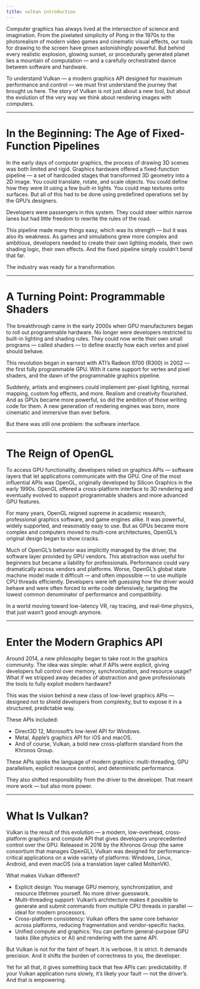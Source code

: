 ```yaml
---
title: vulkan introduction
---
```


Computer graphics has always lived at the intersection of science and imagination. From the pixelated simplicity of Pong in the 1970s to the photorealism of modern video games and cinematic visual effects, our tools for drawing to the screen have grown astonishingly powerful. But behind every realistic explosion, glowing sunset, or procedurally generated planet lies a mountain of computation — and a carefully orchestrated dance between software and hardware.

To understand Vulkan — a modern graphics API designed for maximum performance and control — we must first understand the journey that brought us here. The story of Vulkan is not just about a new tool, but about the evolution of the very way we think about rendering images with computers.

---

# In the Beginning: The Age of Fixed-Function Pipelines

In the early days of computer graphics, the process of drawing 3D scenes was both limited and rigid. Graphics hardware offered a fixed-function pipeline — a set of hardcoded stages that transformed 3D geometry into a 2D image. You could translate, rotate, and scale objects. You could define how they were lit using a few built-in lights. You could map textures onto surfaces. But all of this had to be done using predefined operations set by the GPU’s designers.

Developers were passengers in this system. They could steer within narrow lanes but had little freedom to rewrite the rules of the road.

This pipeline made many things easy, which was its strength — but it was also its weakness. As games and simulations grew more complex and ambitious, developers needed to create their own lighting models, their own shading logic, their own effects. And the fixed pipeline simply couldn’t bend that far.

The industry was ready for a transformation.

---

# A Turning Point: Programmable Shaders

The breakthrough came in the early 2000s when GPU manufacturers began to roll out programmable hardware. No longer were developers restricted to built-in lighting and shading rules. They could now write their own small programs — called shaders — to define exactly how each vertex and pixel should behave.

This revolution began in earnest with ATI’s Radeon 9700 (R300) in 2002 — the first fully programmable GPU. With it came support for vertex and pixel shaders, and the dawn of the programmable graphics pipeline.

Suddenly, artists and engineers could implement per-pixel lighting, normal mapping, custom fog effects, and more. Realism and creativity flourished. And as GPUs became more powerful, so did the ambition of those writing code for them. A new generation of rendering engines was born, more cinematic and immersive than ever before.

But there was still one problem: the software interface.

---

# The Reign of OpenGL

To access GPU functionality, developers relied on graphics APIs — software layers that let applications communicate with the GPU. One of the most influential APIs was OpenGL, originally developed by Silicon Graphics in the early 1990s. OpenGL offered a cross-platform interface to 3D rendering and eventually evolved to support programmable shaders and more advanced GPU features.

For many years, OpenGL reigned supreme in academic research, professional graphics software, and game engines alike. It was powerful, widely supported, and reasonably easy to use. But as GPUs became more complex and computers moved to multi-core architectures, OpenGL’s original design began to show cracks.

Much of OpenGL’s behavior was implicitly managed by the driver, the software layer provided by GPU vendors. This abstraction was useful for beginners but became a liability for professionals. Performance could vary dramatically across vendors and platforms. Worse, OpenGL’s global state machine model made it difficult — and often impossible — to use multiple CPU threads efficiently. Developers were left guessing how the driver would behave and were often forced to write code defensively, targeting the lowest common denominator of performance and compatibility.

In a world moving toward low-latency VR, ray tracing, and real-time physics, that just wasn’t good enough anymore.

---

# Enter the Modern Graphics API

Around 2014, a new philosophy began to take root in the graphics community. The idea was simple: what if APIs were explicit, giving developers full control over memory, synchronization, and resource usage? What if we stripped away decades of abstraction and gave professionals the tools to fully exploit modern hardware?

This was the vision behind a new class of low-level graphics APIs — designed not to shield developers from complexity, but to expose it in a structured, predictable way.

These APIs included:
- Direct3D 12, Microsoft’s low-level API for Windows.
- Metal, Apple’s graphics API for iOS and macOS.
- And of course, Vulkan, a bold new cross-platform standard from the Khronos Group.

These APIs spoke the language of modern graphics: multi-threading, GPU parallelism, explicit resource control, and deterministic performance.

They also shifted responsibility from the driver to the developer. That meant more work — but also more power.

---

# What Is Vulkan?

Vulkan is the result of this evolution — a modern, low-overhead, cross-platform graphics and compute API that gives developers unprecedented control over the GPU. Released in 2016 by the Khronos Group (the same consortium that manages OpenGL), Vulkan was designed for performance-critical applications on a wide variety of platforms: Windows, Linux, Android, and even macOS (via a translation layer called MoltenVK).

What makes Vulkan different?
- Explicit design: You manage GPU memory, synchronization, and resource lifetimes yourself. No more driver guesswork.
- Multi-threading support: Vulkan’s architecture makes it possible to generate and submit commands from multiple CPU threads in parallel — ideal for modern processors.
- Cross-platform consistency: Vulkan offers the same core behavior across platforms, reducing fragmentation and vendor-specific hacks.
- Unified compute and graphics: You can perform general-purpose GPU tasks (like physics or AI) and rendering with the same API.

But Vulkan is not for the faint of heart. It is verbose. It is strict. It demands precision. And it shifts the burden of correctness to you, the developer.

Yet for all that, it gives something back that few APIs can: predictability. If your Vulkan application runs slowly, it’s likely your fault — not the driver’s. And that is empowering.